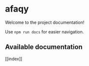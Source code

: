 # afaqy

Welcome to the project documentation!

Use `npm run docs` for easier navigation.

## Available documentation

[[index]]
